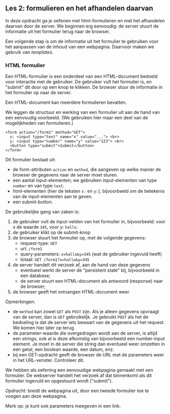 ## Les 2: formulieren en het afhandelen daarvan

In deze opdracht ga je oefenen met html-formulieren en met het afhandelen daarvan door de server. We beginnen erg eenvoudig: de server stuurt de informatie uit het formulier terug naar de browser.

Een volgende stap is om de informatie uit het formulier te gebruiken voor het aanpassen van de inhoud van een webpagina. Daarvoor maken we gebruik van *templates*.


### HTML formulier

Een HTML-formulier is een onderdeel van een HTML-document bedoeld voor interactie met de gebruiker. De gebruiker vult het formulier is, en "submit" dit door op een knop te klikken. De browser stuur de informatie in het formulier op naar de server.

Een HTML-document kan meerdere formulieren bevatten.

We leggen de structuur en werking van een formulier uit aan de hand van een eenvoudig voorbeeld. (We gebruiken hier maar een deel van de mogelijkheden van formulieren.)

```
<form action="/form1" method="GET">
  x: <input type="text" name="x" value="..."> <br>
  y: <input type="number" name="y" value="123"> <br>
  <button type="submit">Submit</button>
</form>
```

Dit formulier bestaat uit:

* de form-attributen `action` en `method`, die aangeven op welke manier de browser de gegevens naar de server moet sturen.
* een aantal input-elementen; we gebruiken input-elementen van type `number` en van type `text`.
* html-elementen (hier de teksten `x:` en `y:`), bijvoorbeeld om de betekenis van de input-elementen aan te geven.
* een submit-button.

De gebruikelijke gang van zaken is:

1. de gebruiker vult de input-velden van het formulier in, bijvoorbeeld: voor x de waarde `345`, voor y: `hallo`.
2. de gebruiker klikt op de submit-knop
3. de browser stuurt het formulier op, met de volgende gegevens:
    * request-type: `GET`
    * url: `/form1`
    * query-parameters: `x=hallo&y=345` (wat de gebruiker ingevuld heeft)
    * totaal: `GET /form1?x=hallo&y=345`
4. de server handelt dit verzoek af, aan de hand van deze gegevens
    * eventueel werkt de server de "persistent state" bij, bijvoorbeeld in een database;
    * de server stuurt een HTML-document als antwoord (response) naar de browser;
5. de browser geeft het ontvangen HTML-document weer.

Opmerkingen:

* de `method` kan zowel `GET` als `POST` zijn. Als je alleen gegevens opvraagt van de server, dan is `GET` gebruikelijk. Je gebruikt `POST` als het de bedoeling is dat de server iets bewaart van de gegevens uit het request. We komen hier later op terug.
* de parameter-waarde die overgedragen wordt aan de server, is altijd een *strings*, ook al is deze afkomstig van bijvoorbeeld een number-input element. Je moet in de server die string dan eventueel weer omzetten in een getal, een boolean waarde, een datum, enz.
* bij een GET-opdracht geeft de browser de URL met de parameters weer in het URL-venster. Controleer dit.

We hebben als oefening een eenvoudige webpagina gemaakt met een formulier. De webserver handelt het verzoek af dat binnenkomt als dit formulier ingevuld en opgestuurd wordt ("submit").

*Opdracht:* breidt de webpagina uit, door een tweede formulier toe te voegen aan deze webpagina.

Merk op: je kunt ook parameters meegeven in een link.
